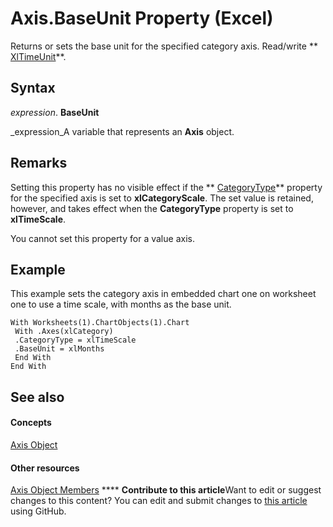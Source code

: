 
# Axis.BaseUnit Property (Excel)

Returns or sets the base unit for the specified category axis. Read/write  ** [XlTimeUnit](589ca76a-6017-780b-75e3-5cceb7e04bdd.md)**.


## Syntax

 _expression_. **BaseUnit**

 _expression_A variable that represents an  **Axis** object.


## Remarks

Setting this property has no visible effect if the  ** [CategoryType](d1e614bb-f560-c65b-7e95-07a997e04861.md)** property for the specified axis is set to **xlCategoryScale**. The set value is retained, however, and takes effect when the  **CategoryType** property is set to **xlTimeScale**.

You cannot set this property for a value axis.


## Example

This example sets the category axis in embedded chart one on worksheet one to use a time scale, with months as the base unit.


```
With Worksheets(1).ChartObjects(1).Chart 
 With .Axes(xlCategory) 
 .CategoryType = xlTimeScale 
 .BaseUnit = xlMonths 
 End With 
End With
```


## See also


#### Concepts


 [Axis Object](7e08c61b-90f4-8d91-0ee2-84283d10b324.md)
#### Other resources


 [Axis Object Members](2b60f79e-339d-a6cf-7ec6-a915b550c634.md)
****   **Contribute to this article**Want to edit or suggest changes to this content? You can edit and submit changes to  [this article](https://github.com/jhershey00/VBA_Excel_Test/OpenXMLCon/articles/f6fead0e-fc3f-834c-9a80-ae836b4f97d1.md) using GitHub.

